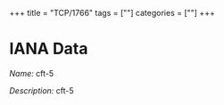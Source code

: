 +++
title = "TCP/1766"
tags = [""]
categories = [""]
+++

# IANA Data

_Name:_ cft-5

_Description:_ cft-5

